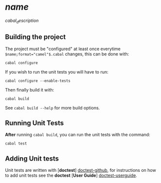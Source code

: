 # $name$

$cabal_description$

## Building the project

The project must be "configured" at least once everytime `$name;format="camel"$.cabal` changes, this can be done with:

    cabal configure

If you wish to run the unit tests you will have to run:

    cabal configure --enable-tests

Then finally build it with:

    cabal build

See `cabal build --help` for more build options.

## Running Unit Tests

**After** running `cabal build`, you can run the unit tests with the command:

    cabal test

## Adding Unit tests

Unit tests are written with [**doctest**] [doctest-github], for instructions on how to add unit tests 
see the **doctest** [**User Guide**] [doctest-userguide].

[doctest-github]: https://github.com/sol/doctest-haskell "sol/doctest-haskell on GitHub.com"
[doctest-userguide]: https://github.com/sol/doctest-haskell/blob/master/README.markdown#usage "doctest Usage Guide"

